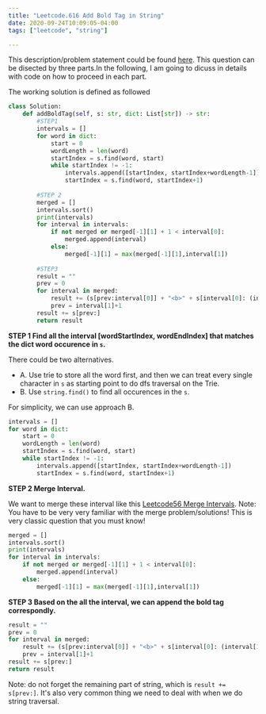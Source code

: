 ```yaml
---
title: "Leetcode.616 Add Bold Tag in String"
date: 2020-09-24T10:09:05-04:00
tags: ["leetcode", "string"]

---
```


This description/problem statement could be found [here](https://leetcode.com/problems/add-bold-tag-in-string/). This question can be disected by three parts.In the following, I am going to dicuss in details with code on how to proceed in each part. 

The working solution is defined as followed
```python
class Solution:
    def addBoldTag(self, s: str, dict: List[str]) -> str:
        #STEP1
        intervals = []
        for word in dict:
            start = 0
            wordLength = len(word)
            startIndex = s.find(word, start)
            while startIndex != -1:
                intervals.append([startIndex, startIndex+wordLength-1])
                startIndex = s.find(word, startIndex+1)
        
        #STEP 2                 
        merged = []
        intervals.sort()
        print(intervals)
        for interval in intervals:
            if not merged or merged[-1][1] + 1 < interval[0]:
                merged.append(interval)
            else:
                merged[-1][1] = max(merged[-1][1],interval[1])
        
        #STEP3
        result = ""
        prev = 0
        for interval in merged:
            result += (s[prev:interval[0]] + "<b>" + s[interval[0]: (interval[1]+1)] + "</b>")
            prev = interval[1]+1
        result += s[prev:]
        return result
```


**STEP 1 Find all the interval [wordStartIndex, wordEndIndex] that matches the dict word occurence in `s`.**

There could be two alternatives. 
* A. Use trie to store all the word first, and then we can treat every single character in `s` as starting point to do dfs traversal on the Trie.
* B. Use `string.find()` to find all occurences in the `s`.

For simplicity, we can use approach B.
```python
intervals = []
for word in dict:
    start = 0
    wordLength = len(word)
    startIndex = s.find(word, start)
    while startIndex != -1:
        intervals.append([startIndex, startIndex+wordLength-1])
        startIndex = s.find(word, startIndex+1)
```



**STEP 2 Merge Interval.**

We want to merge these interval like this [Leetcode56 Merge Intervals](https://leetcode.com/problems/merge-intervals/). Note: You have to be very very familiar with the merge problem/solutions! This is very classic question that you must know!
```python
merged = []
intervals.sort()
print(intervals)
for interval in intervals:
    if not merged or merged[-1][1] + 1 < interval[0]:
        merged.append(interval)
    else:
        merged[-1][1] = max(merged[-1][1],interval[1])
```



**STEP 3 Based on the all the interval, we can append the bold tag correspondly.**
```python
result = ""
prev = 0
for interval in merged:
    result += (s[prev:interval[0]] + "<b>" + s[interval[0]: (interval[1]+1)] + "</b>")
    prev = interval[1]+1
result += s[prev:]
return result
```
Note: do not forget the remaining part of string, which is `result += s[prev:]`. It's also very common thing we need to deal with when we do string traversal.








